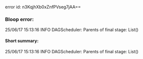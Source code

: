 error id: n3KqjhXb0xZnfPVseg7jAA==
### Bloop error:

25/06/17 15:13:16 INFO DAGScheduler: Parents of final stage: List()
#### Short summary: 

25/06/17 15:13:16 INFO DAGScheduler: Parents of final stage: List()